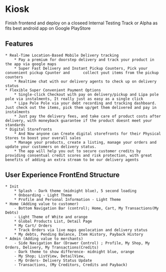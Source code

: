 # Kiosk

Finish frontend and deploy on a closeed Internal Testing Track or Alpha as fits best android app on Google PlayStore

## Features

    * Real-Time Location-Based Mobile Delivery tracking
        * Pay a premium for doorstep delivery and track your product in the app via google maps
        * Super Fast Delivery and Instant Pickup Counters, Pick your convenient pickup Cpunter and      collect yout items from the pickup counters
        * Realtime chat with our delivery agents to check up on delivery status
    * Flexible Super Convenient Payment Options
        * Single-click Checkout with pay on delivery/pickup and Lipa pole pole via instalments, It really just as easy as a single click
        * Lipa Pole Pole via your debt recording and tracking dashboard. Just check out the items, pick them up/get them delivered and pay in instalments
        * Just pay the delivery fees, and take care of product costs after delivery, with moneyback guarantee if the product doesnt meet your standards
    * Digital Storefronts
        * And Now anyone can Create digital storefronts for their Physical Stores to boost your overall sales
        * Manage your products, create a listing, manage your orders and update your customers on delivery status.
        * The app will help you out to secure customer credits by providing consentual credit scores and risk protection, with great benefits of adding an extra stream to be our delivery agents

## User Experience FrontEnd Structure

    * Init
        * Splash - Dark theme (midnight blue), 5 second loading
        * Onboarding - Light Theme
        * Profile and Personal Information - Light Theme
    * Home (Adding value to customer) 
        - Bottom Navigation Bar (control); Home, Cart, My Transactions(My Debts)
        - Light Theme of White and orange
        * Global Products List, Detail Page
        * My Cart/ Orders 
        * Track Orders via live maps geolocation and delivery status
        * My debts, Pending Balance, Item History, Payback History
    * Admin (Adding value to merchants)
        - Side Navigation Bar (Drawer Control) ; Profile, My Shop, My Orders, Delivery, My Transactions(Credits)
        - Dark theme to show difference- midnight blue, orange
        - My Shop; ListView, DetailView,
        - My Orders- Delivery Status Update
        - Transactions, (My Creditors, Credits and Payback)
